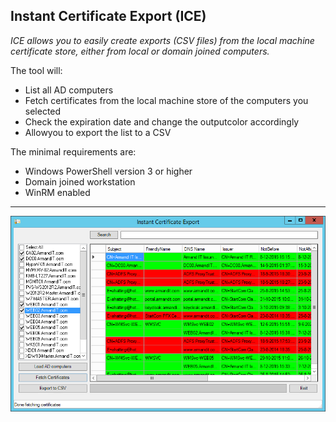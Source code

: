 ﻿## Instant Certificate Export (ICE)

_ICE allows you to easily create exports (CSV files) from the local machine certificate store, either from local or domain joined computers._

The tool will:
- List all AD computers
- Fetch certificates from the local machine store of the computers you selected
- Check the expiration date and change the outputcolor accordingly
- Allowyou to export the list to a CSV

The minimal requirements are:
- Windows PowerShell version 3 or higher
- Domain joined workstation
- WinRM enabled

***

![Sample](https://github.com/ahatting/ICE/blob/master/Sample1.png "ICE")
